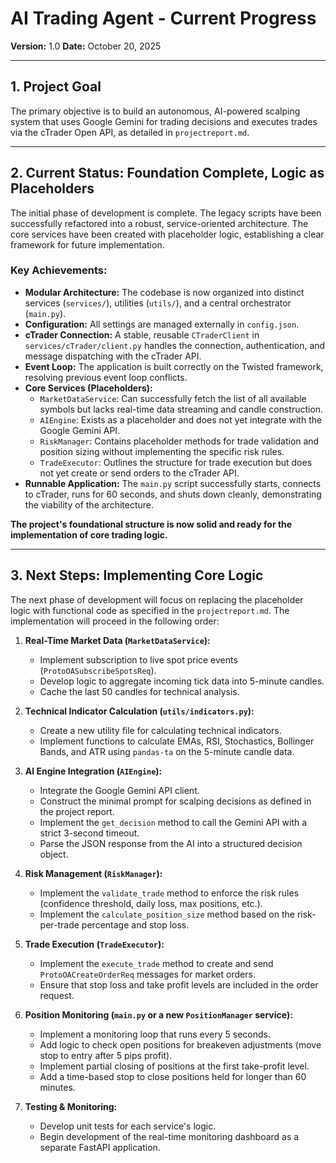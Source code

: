 # AI Trading Agent - Current Progress

**Version:** 1.0
**Date:** October 20, 2025

---

## 1. Project Goal

The primary objective is to build an autonomous, AI-powered scalping system that uses Google Gemini for trading decisions and executes trades via the cTrader Open API, as detailed in `projectreport.md`.

---

## 2. Current Status: Foundation Complete, Logic as Placeholders

The initial phase of development is complete. The legacy scripts have been successfully refactored into a robust, service-oriented architecture. The core services have been created with placeholder logic, establishing a clear framework for future implementation.

### Key Achievements:
- **Modular Architecture:** The codebase is now organized into distinct services (`services/`), utilities (`utils/`), and a central orchestrator (`main.py`).
- **Configuration:** All settings are managed externally in `config.json`.
- **cTrader Connection:** A stable, reusable `CTraderClient` in `services/cTrader/client.py` handles the connection, authentication, and message dispatching with the cTrader API.
- **Event Loop:** The application is built correctly on the Twisted framework, resolving previous event loop conflicts.
- **Core Services (Placeholders):**
    - `MarketDataService`: Can successfully fetch the list of all available symbols but lacks real-time data streaming and candle construction.
    - `AIEngine`: Exists as a placeholder and does not yet integrate with the Google Gemini API.
    - `RiskManager`: Contains placeholder methods for trade validation and position sizing without implementing the specific risk rules.
    - `TradeExecutor`: Outlines the structure for trade execution but does not yet create or send orders to the cTrader API.
- **Runnable Application:** The `main.py` script successfully starts, connects to cTrader, runs for 60 seconds, and shuts down cleanly, demonstrating the viability of the architecture.

**The project's foundational structure is now solid and ready for the implementation of core trading logic.**

---

## 3. Next Steps: Implementing Core Logic

The next phase of development will focus on replacing the placeholder logic with functional code as specified in the `projectreport.md`. The implementation will proceed in the following order:

1.  **Real-Time Market Data (`MarketDataService`):**
    *   Implement subscription to live spot price events (`ProtoOASubscribeSpotsReq`).
    *   Develop logic to aggregate incoming tick data into 5-minute candles.
    *   Cache the last 50 candles for technical analysis.

2.  **Technical Indicator Calculation (`utils/indicators.py`):**
    *   Create a new utility file for calculating technical indicators.
    *   Implement functions to calculate EMAs, RSI, Stochastics, Bollinger Bands, and ATR using `pandas-ta` on the 5-minute candle data.

3.  **AI Engine Integration (`AIEngine`):**
    *   Integrate the Google Gemini API client.
    *   Construct the minimal prompt for scalping decisions as defined in the project report.
    *   Implement the `get_decision` method to call the Gemini API with a strict 3-second timeout.
    *   Parse the JSON response from the AI into a structured decision object.

4.  **Risk Management (`RiskManager`):**
    *   Implement the `validate_trade` method to enforce the risk rules (confidence threshold, daily loss, max positions, etc.).
    *   Implement the `calculate_position_size` method based on the risk-per-trade percentage and stop loss.

5.  **Trade Execution (`TradeExecutor`):**
    *   Implement the `execute_trade` method to create and send `ProtoOACreateOrderReq` messages for market orders.
    *   Ensure that stop loss and take profit levels are included in the order request.

6.  **Position Monitoring (`main.py` or a new `PositionManager` service):**
    *   Implement a monitoring loop that runs every 5 seconds.
    *   Add logic to check open positions for breakeven adjustments (move stop to entry after 5 pips profit).
    *   Implement partial closing of positions at the first take-profit level.
    *   Add a time-based stop to close positions held for longer than 60 minutes.

7.  **Testing & Monitoring:**
    *   Develop unit tests for each service's logic.
    *   Begin development of the real-time monitoring dashboard as a separate FastAPI application.
